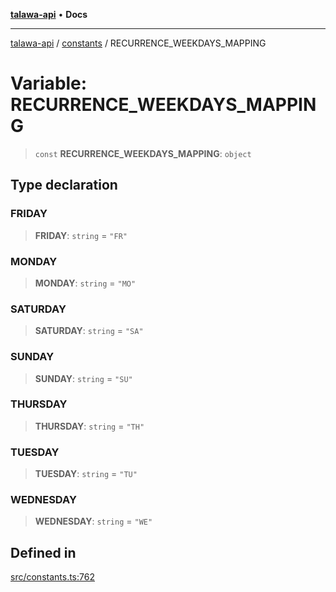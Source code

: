 [**talawa-api**](../../README.md) • **Docs**

***

[talawa-api](../../modules.md) / [constants](../README.md) / RECURRENCE\_WEEKDAYS\_MAPPING

# Variable: RECURRENCE\_WEEKDAYS\_MAPPING

> `const` **RECURRENCE\_WEEKDAYS\_MAPPING**: `object`

## Type declaration

### FRIDAY

> **FRIDAY**: `string` = `"FR"`

### MONDAY

> **MONDAY**: `string` = `"MO"`

### SATURDAY

> **SATURDAY**: `string` = `"SA"`

### SUNDAY

> **SUNDAY**: `string` = `"SU"`

### THURSDAY

> **THURSDAY**: `string` = `"TH"`

### TUESDAY

> **TUESDAY**: `string` = `"TU"`

### WEDNESDAY

> **WEDNESDAY**: `string` = `"WE"`

## Defined in

[src/constants.ts:762](https://github.com/PalisadoesFoundation/talawa-api/blob/fe65d855b3d1e3e4af621340e7e8bfa0325634c1/src/constants.ts#L762)

